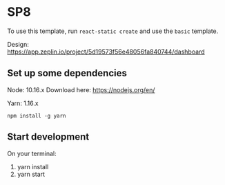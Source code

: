 # SP8

To use this template, run `react-static create` and use the `basic` template.

Design: https://app.zeplin.io/project/5d19573f56e48056fa840744/dashboard

## Set up some dependencies
Node: 10.16.x 
Download here: https://nodejs.org/en/

Yarn: 1.16.x 

`npm install -g yarn`

## Start development
On your terminal: 

1. yarn install
2. yarn start
